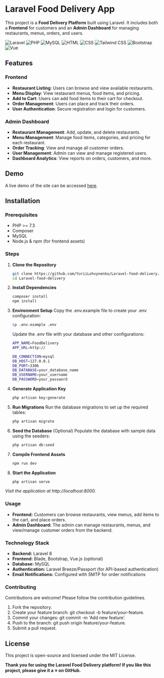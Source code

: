 # Laravel Food Delivery App

This project is a **Food Delivery Platform** built using Laravel. It includes both a **Frontend** for customers and an **Admin Dashboard** for managing restaurants, menus, orders, and users.

![Laravel](https://img.shields.io/badge/Laravel-FF2D20?style=for-the-badge&logo=Laravel&logoColor=white)
![PHP](https://img.shields.io/badge/PHP-777BB4?style=for-the-badge&logo=PHP&logoColor=white)
![MySQL](https://img.shields.io/badge/MySQL-4479A1?style=for-the-badge&logo=MySQL&logoColor=white)
![HTML](https://img.shields.io/badge/HTML-E34F26?style=for-the-badge&logo=HTML5&logoColor=white)
  ![CSS](https://img.shields.io/badge/CSS-1572B6?style=for-the-badge&logo=CSS3&logoColor=white)
  ![Tailwind CSS](https://img.shields.io/badge/Tailwind_CSS-38B2AC?style=for-the-badge&logo=tailwind-css&logoColor=white)
   ![Bootstrap](https://img.shields.io/badge/Bootstrap-563D7C?style=for-the-badge&logo=Bootstrap&logoColor=white)
   ![Vue](https://img.shields.io/badge/Vue-4FC08D?style=for-the-badge&logo=Vue.js&logoColor=white)

## Features

### Frontend
- **Restaurant Listing**: Users can browse and view available restaurants.
- **Menu Display**: View restaurant menus, food items, and pricing.
- **Add to Cart**: Users can add food items to their cart for checkout.
- **Order Management**: Users can place and track their orders.
- **User Authentication**: Secure registration and login for customers.

### Admin Dashboard
- **Restaurant Management**: Add, update, and delete restaurants.
- **Menu Management**: Manage food items, categories, and pricing for each restaurant.
- **Order Tracking**: View and manage all customer orders.
- **User Management**: Admin can view and manage registered users.
- **Dashboard Analytics**: View reports on orders, customers, and more.

## Demo

A live demo of the site can be accessed [here](#).

## Installation

### Prerequisites
- PHP >= 7.3
- Composer
- MySQL
- Node.js & npm (for frontend assets)

### Steps

1. **Clone the Repository**
   ```bash
   git clone https://github.com/YuriiLohvynenko/Laravel-food-delivery.git
   cd Laravel-food-delivery

2. **Install Dependencies**
   ```bash
   composer install
   npm install

3. **Environment Setup** Copy the .env.example file to create your .env configuration:
   ```bash
   cp .env.example .env
   ```
   Update the .env file with your database and other configurations:
   ```bash
   APP_NAME=FoodDelivery
   APP_URL=http://

   DB_CONNECTION=mysql
   DB_HOST=127.0.0.1
   DB_PORT=3306
   DB_DATABASE=your_database_name
   DB_USERNAME=your_username
   DB_PASSWORD=your_password
   ```
   
4. **Generate Application Key**
   ```bash
   php artisan key:generate

5. **Run Migrations** Run the database migrations to set up the required tables:
   ```bash
   php artisan migrate

6. **Seed the Database** (Optional) Populate the database with sample data using the seeders:
   ```bash
   php artisan db:seed

7. **Compile Frontend Assets**
   ```bash
   npm run dev

8. **Start the Application**
   ```bash
   php artisan serve

*Visit the application at http://localhost:8000.*

### Usage
- **Frontend:** Customers can browse restaurants, view menus, add items to the cart, and place orders.
- **Admin Dashboard:** The admin can manage restaurants, menus, and view/manage customer orders from the backend.

### Technology Stack
- **Backend:** Laravel 8
- **Frontend:** Blade, Bootstrap, Vue.js (optional)
- **Database:** MySQL
- **Authentication:** Laravel Breeze/Passport (for API-based authentication)
- **Email Notifications:** Configured with SMTP for order notifications

### Contributing
Contributions are welcome! Please follow the contribution guidelines.
   1. Fork the repository.
   2. Create your feature branch: git checkout -b feature/your-feature.
   3. Commit your changes: git commit -m 'Add new feature'.
   4. Push to the branch: git push origin feature/your-feature.
   5. Submit a pull request.

## License
This project is open-source and licensed under the MIT License.

**Thank you for using the Laravel Food Delivery platform! If you like this project, please give it a ⭐ on GitHub.**